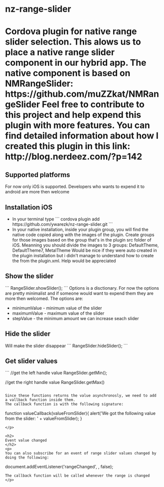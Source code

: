 <h1>
nz-range-slider
<h1>

<p>
Cordova plugin for native range slider selection.
This alows us to place a native range slider component in our hybrid app. 
The native component is based on NMRangeSlider: https://github.com/muZZkat/NMRangeSlider
Feel free to contribute to this project and help expend this plugin with more features.
You can find detailed information about how I created this plugin in this link: http://blog.nerdeez.com/?p=142
</p>

<h2>
Supported platforms
</h2>
<p>
For now only iOS is supported.
Developers who wants to expend it to android are more then welcome
</p>

<h2>
Installation iOS
</h2>
<p>
<ul>
<li>
In your terminal type
```
cordova plugin add https://github.com/ywarezk/nz-range-slider.git
```
</li>
<li>
In your native installation, inside your plugin group, you will find the native code copied along with the images of the plugin. 
Create groups for those images based on the group that's in the plugin src folder of iOS. 
Meanning you should divide the images to 3 groups: DefaultTheme, DefaultTheme7, MetalTheme
Would be nice if they were auto created in the plugin installation but i didn't manage to understand how to create the from the plugin.xml.
Help would be appreciated
</li>
</ul>
</p>

<h2>
Show the slider
</h2>
<p>
```
RangeSlider.showSlider(<Options>);
```
Options is a disctionary.
For now the options are pretty minimalist and if someone would want to expend them they are more then welcomed. 
The options are:
<ul>
<li>
minimumValue - minimum value of the slider
</li>
<li>
maximumValue - maximum value of the slider
</li>
<li>
stepValue - the minimum amount we can increase seach slider
</li>
</ul>
</p>

<h2>
Hide the slider
</h2>
<p>
Will make the slider disappear 
```
RangeSlider.hideSlider();
```
</p>

<h2>
Get slider values
</h2>
<p>
```
//get the left handle value
RangeSlider.getMin(<callback>);

//get the right handle value
RangeSlider.getMax(<callback>)
```

Since these functions returns the value asynchronosly, we need to add a vallback function inside them. 
The callback function is with the following signature: 
```
function valueCallback(valueFromSlider){
	alert('We got the following value from the slider: ' + valueFromSlider);
}
``` 
</p>

<h2>
Event value changed
</h2>
<p>
You can also subscribe for an event of range slider values changed by doing the following: 
```
document.addEventListener('rangeChanged', <callback>, false);
```
The callback function will be called whenever the range is changed
</p>





